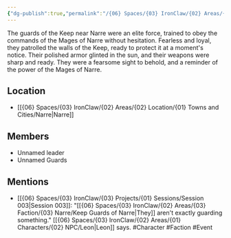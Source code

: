 ```yaml
---
{"dg-publish":true,"permalink":"/{06} Spaces/{03} IronClaw/{02} Areas/{03} Faction/{03} Narre/Keep Guards of Narre/","title":"Keep Guards of Narre"}
---
```


<!--The Guards guarding the Keep near Narre. They follow orders from the Mages of Narre.-->

The guards of the Keep near Narre were an elite force, trained to obey the commands of the Mages of Narre without hesitation. Fearless and loyal, they patrolled the walls of the Keep, ready to protect it at a moment's notice. Their polished armor glinted in the sun, and their weapons were sharp and ready. They were a fearsome sight to behold, and a reminder of the power of the Mages of Narre.

## Location

- [[{06} Spaces/{03} IronClaw/{02} Areas/{02} Location/{01} Towns and Cities/Narre\|Narre]]

## Members

- Unnamed leader
- Unnamed Guards

## Mentions

- [[{06} Spaces/{03} IronClaw/{03} Projects/{01} Sessions/Session 003\|Session 003]]: "[[{06} Spaces/{03} IronClaw/{02} Areas/{03} Faction/{03} Narre/Keep Guards of Narre\|They]] aren't exactly guarding something." [[{06} Spaces/{03} IronClaw/{02} Areas/{01} Characters/{02} NPC/Leon\|Leon]] says. #Character #Faction #Event

